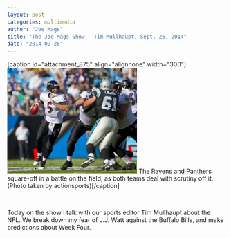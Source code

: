 ```yaml
---
layout: post
categories: multimedia
author: "Joe Mags"
title: "The Joe Mags Show — Tim Mullhaupt, Sept. 26, 2014"
date: "2014-09-26"
---
```


\[caption id="attachment\_875" align="alignnone" width="300"\][![The Ravens and Panthers square-off in a battle on the field, as both teams deal with scrutiny off it. (Photo taken by actionsports)](/img/bigstock-Nfl-Nov-Baltimore-Ravens-10606229-300x244.jpg)](http://www.thehighscreen.com/wp-content/uploads/2014/09/bigstock-Nfl-Nov-Baltimore-Ravens-10606229.jpg) The Ravens and Panthers square-off in a battle on the field, as both teams deal with scrutiny off it.  
(Photo taken by actionsports)\[/caption\]

 

Today on the show I talk with our sports editor Tim Mullhaupt about the NFL. We break down my fear of J.J. Watt against the Buffalo Bills, and make predictions about Week Four.





